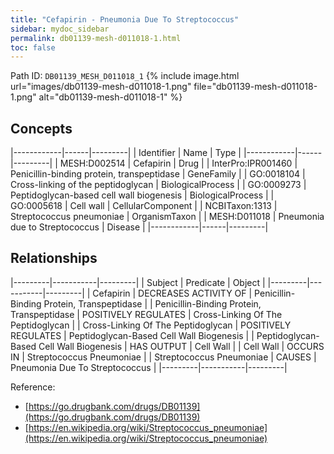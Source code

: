 ```yaml
---
title: "Cefapirin - Pneumonia Due To Streptococcus"
sidebar: mydoc_sidebar
permalink: db01139-mesh-d011018-1.html
toc: false 
---
```



Path ID: `DB01139_MESH_D011018_1`
{% include image.html url="images/db01139-mesh-d011018-1.png" file="db01139-mesh-d011018-1.png" alt="db01139-mesh-d011018-1" %}

## Concepts

|------------|------|---------|
| Identifier | Name | Type    |
|------------|------|---------|
| MESH:D002514 | Cefapirin | Drug |
| InterPro:IPR001460 | Penicillin-binding protein, transpeptidase | GeneFamily |
| GO:0018104 | Cross-linking of the peptidoglycan | BiologicalProcess |
| GO:0009273 | Peptidoglycan-based cell wall biogenesis | BiologicalProcess |
| GO:0005618 | Cell wall | CellularComponent |
| NCBITaxon:1313 | Streptococcus pneumoniae | OrganismTaxon |
| MESH:D011018 | Pneumonia due to Streptococcus | Disease |
|------------|------|---------|

## Relationships

|---------|-----------|---------|
| Subject | Predicate | Object  |
|---------|-----------|---------|
| Cefapirin | DECREASES ACTIVITY OF | Penicillin-Binding Protein, Transpeptidase |
| Penicillin-Binding Protein, Transpeptidase | POSITIVELY REGULATES | Cross-Linking Of The Peptidoglycan |
| Cross-Linking Of The Peptidoglycan | POSITIVELY REGULATES | Peptidoglycan-Based Cell Wall Biogenesis |
| Peptidoglycan-Based Cell Wall Biogenesis | HAS OUTPUT | Cell Wall |
| Cell Wall | OCCURS IN | Streptococcus Pneumoniae |
| Streptococcus Pneumoniae | CAUSES | Pneumonia Due To Streptococcus |
|---------|-----------|---------|

Reference: 
  - [https://go.drugbank.com/drugs/DB01139](https://go.drugbank.com/drugs/DB01139)
  - [https://en.wikipedia.org/wiki/Streptococcus_pneumoniae](https://en.wikipedia.org/wiki/Streptococcus_pneumoniae)
